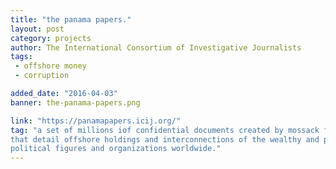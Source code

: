 ```yaml
---
title: "the panama papers."
layout: post
category: projects
author: The International Consortium of Investigative Journalists
tags: 
 - offshore money
 - corruption

added_date: "2016-04-03"
banner: the-panama-papers.png

link: "https://panamapapers.icij.org/" 
tag: "a set of millions iof confidential documents created by mossack fonseca
that detail offshore holdings and interconnections of the wealthy and powerful
political figures and organizations worldwide."
---
```

